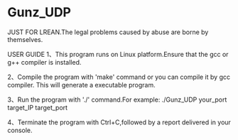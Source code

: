 # Gunz_UDP
JUST FOR LREAN.The legal problems caused by abuse are borne by themselves.

USER GUIDE
1、This program runs on Linux platform.Ensure that the gcc or g++ compiler is installed.

2、Compile the program with 'make' command or you can compile it by gcc compiler.
  This will generate a executable program.
  
3、Run the program with './' command.For example:
  ./Gunz_UDP your_port target_IP target_port
  
4、Terminate the program with Ctrl+C,followed by a report delivered in your console.
